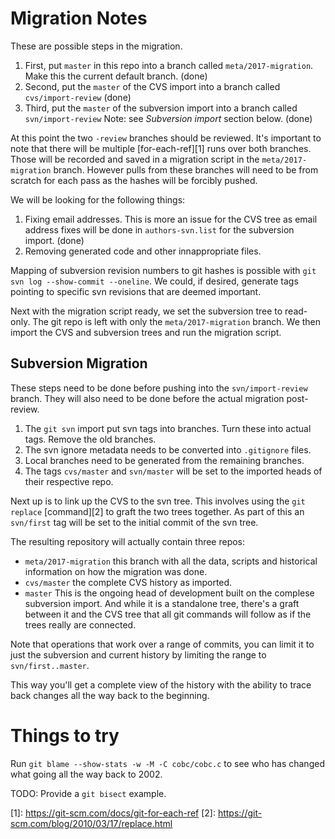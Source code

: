 # Migration Notes

These are possible steps in the migration.

1. First, put `master` in this repo into a branch called
   `meta/2017-migration`.  Make this the current default branch.
   (done)
2. Second, put the `master` of the CVS import into a branch called
   `cvs/import-review`  (done)
3. Third, put the `master` of the subversion import into a branch called
   `svn/import-review`  Note: see *Subversion import* section below.  (done)

At this point the two `-review` branches should be reviewed.  It's
important to note that there will be multiple [for-each-ref][1] runs
over both branches.  Those will be recorded and saved in a migration
script in the `meta/2017-migration` branch.  However pulls from these
branches will need to be from scratch for each pass as the hashes will
be forcibly pushed.

We will be looking for the following things:

1. Fixing email addresses.  This is more an issue for the CVS tree
   as email address fixes will be done in `authors-svn.list` for the
   subversion import.  (done)
2. Removing generated code and other innappropriate files.

Mapping of subversion revision numbers to git hashes is possible with
`git svn log --show-commit --oneline`. We could, if desired, generate tags
pointing to specific svn revisions that are deemed important.

Next with the migration script ready, we set the subversion tree to
read-only.  The git repo is left with only the `meta/2017-migration`
branch.  We then import the CVS and subversion trees and run the
migration script.

## Subversion Migration

These steps need to be done before pushing into the `svn/import-review`
branch. They will also need to be done before the actual migration
post-review.

1. The `git svn` import put svn tags into branches. Turn these into
   actual tags.  Remove the old branches.
2. The svn ignore metadata needs to be converted into `.gitignore` files.
3. Local branches need to be generated from the remaining branches.
4. The tags `cvs/master` and `svn/master` will be set to the imported
   heads of their respective repo.

Next up is to link up the CVS to the svn tree.  This involves using the
`git replace` [command][2] to graft the two trees together.  As part of
this an `svn/first` tag will be set to the initial commit of the svn tree.

The resulting repository will actually contain three repos:

* `meta/2017-migration` this branch with all the data, scripts and
  historical information on how the migration was done.
* `cvs/master` the complete CVS history as imported.
* `master` This is the ongoing head of development built on the
  complese subversion import.  And while it is a standalone tree, there's
  a graft between it and the CVS tree that all git commands will follow
  as if the trees really are connected.

Note that operations that work over a range of commits, you can limit
it to just the subversion and current history by limiting the range to
`svn/first..master`.

This way you'll get a complete view of the history with the ability to trace back changes all the way back to the beginning.

# Things to try

Run `git blame --show-stats -w -M -C cobc/cobc.c` to see who has changed
what going all the way back to 2002.

TODO: Provide a `git bisect` example.

[1]: https://git-scm.com/docs/git-for-each-ref [2]:
https://git-scm.com/blog/2010/03/17/replace.html
